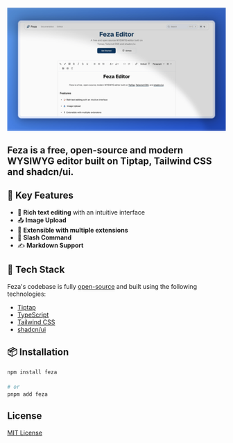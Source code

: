 <p align="center">
  <picture>
    <source srcset="./banner-dark.png" media="(prefers-color-scheme: dark)">
    <source srcset="./banner-light.png" media="(prefers-color-scheme: light)">
    <img src="./banner-light.png" alt="Feza Banner">
  </picture>
</p>

<h2 align="center>Feza</h2>

<p align="center>
Feza is a free, open-source and modern WYSIWYG editor built on Tiptap, Tailwind CSS and shadcn/ui.
</p>

## 🚀 Key Features

- 📝 **Rich text editing** with an intuitive interface
- 📤 **Image Upload**
- 🔌 **Extensible with multiple extensions**
- 🔑 **Slash Command**
- ✍️ **Markdown Support**

## 🔧 Tech Stack

Feza's codebase is fully [open-source](https://github.com/imredoyyy/feza) and built using the following technologies:

- [Tiptap](https://tiptap.dev)
- [TypeScript](https://www.typescriptlang.org)
- [Tailwind CSS](https://tailwindcss.com)
- [shadcn/ui](https://ui.shadcn.com)

## 📦 Installation

```bash
npm install feza

# or
pnpm add feza
```

## License

[MIT License](./README.md)
